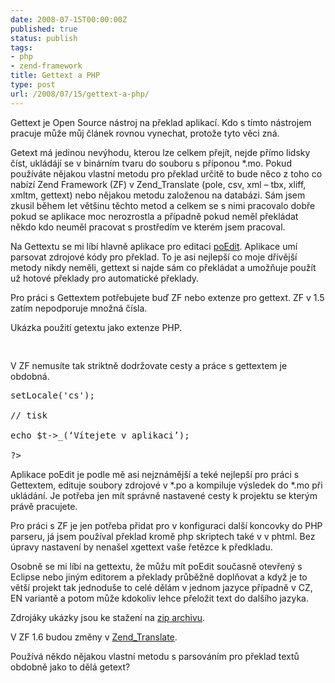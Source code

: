```yaml
---
date: 2008-07-15T00:00:00Z
published: true
status: publish
tags:
- php
- zend-framework
title: Gettext a PHP
type: post
url: /2008/07/15/gettext-a-php/
---
```


Gettext je Open Source nástroj na překlad aplikací. Kdo s tímto nástrojem pracuje může můj článek rovnou vynechat, protože tyto věci zná.

Getext má jedinou nevýhodu, kterou lze celkem přejít, nejde přímo lidsky číst, ukládájí se v binárním tvaru do souboru s příponou *.mo. Pokud používáte nějakou vlastní metodu pro překlad určitě to bude něco z toho co nabízí Zend Framework (ZF) v Zend_Translate (pole, csv, xml – tbx, xliff, xmltm, gettext) nebo nějakou metodu založenou na databázi. Sám jsem zkusil během let většinu těchto metod a celkem se s nimi pracovalo dobře pokud se aplikace moc nerozrostla a případně pokud neměl překládat někdo kdo neuměl pracovat s prostředím ve kterém jsem pracoval.

Na Gettextu se mi líbí hlavně aplikace pro editaci <a href="http://www.poedit.net">poEdit</a>. Aplikace umí parsovat zdrojové kódy pro překlad. To je asi nejlepší co moje dřívější metody nikdy neměli, gettext si najde sám co překládat a umožňuje použít už hotové překlady pro automatické překlady.

Pro práci s Gettextem potřebujete buď ZF nebo extenze pro gettext. ZF v 1.5 zatím nepodporuje množná čísla.

Ukázka použití getextu jako extenze PHP.
<pre>

</pre>
V ZF nemusíte tak striktně dodržovate cesty a práce s gettextem je obdobná.

<pre>setLocale('cs');

// tisk

echo $t-&gt;_(‘Vítejete v aplikaci’);

?&gt;
</pre>
Aplikace poEdit je podle mě asi nejznámější a teké nejlepší pro práci s Gettextem, edituje soubory zdrojové v *.po a kompiluje výsledek do *.mo při ukládání. Je potřeba jen mít správně nastavené cesty k projektu se kterým právě pracujete.

Pro práci s ZF je jen potřeba přidat pro v konfiguraci další koncovky do PHP parseru, já jsem používal překlad kromě php skriptech také v v phtml. Bez úpravy nastavení by nenašel xgettext vaše řetězce k předkladu.

<a href="http://blog.prskavec.net/wp-content/uploads/2008/07/image1.png"></a>

Osobně se mi líbí na gettextu, že můžu mít poEdit současně otevřený s Eclipse nebo jiným editorem a překlady průběžně doplňovat a když je to větší projekt tak jednoduše to celé dělám v jednom jazyce případně v CZ, EN variantě a potom může kdokoliv lehce přeložit text do dalšího jazyka.

Zdrojáky ukázky jsou ke stažení na <a href="http://ladislav.prskavec.net/download/gettext.zip">zip archivu</a>.

V ZF 1.6 budou změny v <a href="http://weblog.ronnieweb.net/index.php?text=21-nove-view-helpery-a-zmeny-v-zend-translate-v-zend-frameworku-1-6">Zend_Translate</a>.


Používá někdo nějakou vlastní metodu s parsováním pro překlad textů obdobně jako to dělá getext?
